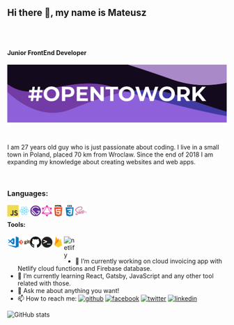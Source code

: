 ## Hi there 👋, my name is Mateusz

<br/>
<br/>

#### Junior FrontEnd Developer
![Junior FrontEnd Developer](https://raw.githubusercontent.com/SkowyrnyMG/SkowyrnyMG/master/bannerOTW.png)

<br/>

I am 27 years old guy who is just passionate about coding. I live in a small town in Poland, placed 70 km from Wroclaw. Since the end of 2018 I am expanding my knowledge about creating websites and web apps.

<br/>

### Languages:
<img align="left" alt="JavaScript" width="26px" src="https://raw.githubusercontent.com/github/explore/80688e429a7d4ef2fca1e82350fe8e3517d3494d/topics/javascript/javascript.png" />
<img align="left" alt="React" width="26px" src="https://raw.githubusercontent.com/github/explore/80688e429a7d4ef2fca1e82350fe8e3517d3494d/topics/react/react.png" />
<img align="left" alt="Gatsby" width="26px" src="https://raw.githubusercontent.com/github/explore/e94815998e4e0713912fed477a1f346ec04c3da2/topics/gatsby/gatsby.png" />
<img align="left" alt="GraphQL" width="26px" src="https://raw.githubusercontent.com/github/explore/80688e429a7d4ef2fca1e82350fe8e3517d3494d/topics/graphql/graphql.png" />
<img align="left" alt="HTML5" width="26px" src="https://raw.githubusercontent.com/github/explore/80688e429a7d4ef2fca1e82350fe8e3517d3494d/topics/html/html.png" />
<img align="left" alt="CSS3" width="26px" src="https://raw.githubusercontent.com/github/explore/80688e429a7d4ef2fca1e82350fe8e3517d3494d/topics/css/css.png" />
<img align="left" alt="Sass" width="26px" src="https://raw.githubusercontent.com/github/explore/80688e429a7d4ef2fca1e82350fe8e3517d3494d/topics/sass/sass.png" />
 
 <br/>

#### Tools:
<img align="left" alt="Visual Studio Code" width="26px" src="https://raw.githubusercontent.com/github/explore/80688e429a7d4ef2fca1e82350fe8e3517d3494d/topics/visual-studio-code/visual-studio-code.png" />
<img align="left" alt="Git" width="26px" src="https://raw.githubusercontent.com/github/explore/80688e429a7d4ef2fca1e82350fe8e3517d3494d/topics/git/git.png" />
<img align="left" alt="GitHub" width="26px" src="https://raw.githubusercontent.com/github/explore/78df643247d429f6cc873026c0622819ad797942/topics/github/github.png" />
<img align="left" alt="HTML5" width="26px" src="https://raw.githubusercontent.com/github/explore/80688e429a7d4ef2fca1e82350fe8e3517d3494d/topics/terminal/terminal.png" />
<img align="left" alt="firebase" width="26px" src="https://raw.githubusercontent.com/github/explore/e94815998e4e0713912fed477a1f346ec04c3da2/topics/firebase/firebase.png" />
<img align="left" alt="netlify" width="26px" src="https://www.netlify.com/img/press/logos/logomark.png" />

<br/>
<br/>

- 🔭 I’m currently working on cloud invoicing app with Netlify cloud functions and Firebase database. 
- 🌱 I’m currently learning React, Gatsby, JavaScript and any other tool related with those. 
- 💬 Ask me about anything you want! 
- 📫 How to reach me: [<img src='https://cdn.jsdelivr.net/npm/simple-icons@3.0.1/icons/github.svg' alt='github' height='26'>](https://github.com/skowyrnymg)  [<img src='https://cdn.jsdelivr.net/npm/simple-icons@3.0.1/icons/facebook.svg' alt='facebook' height='26'>](https://www.facebook.com/mateusz.gruzla.3)  [<img src='https://cdn.jsdelivr.net/npm/simple-icons@3.0.1/icons/twitter.svg' alt='twitter' height='26'>](https://twitter.com/GruzlaMateusz)  [<img src='https://cdn.jsdelivr.net/npm/simple-icons@3.0.1/icons/linkedin.svg' alt='linkedin' height='26'>](https://www.linkedin.com/in/mateusz-gru%C5%BAla-99b0ab18b/)  

![GitHub stats](https://github-readme-stats.vercel.app/api?username=skowyrnymg&show_icons=true)  
